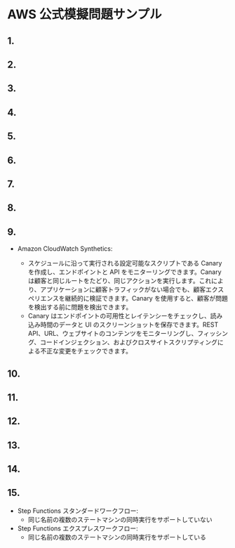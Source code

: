 # AWS 公式模擬問題サンプル

## 1.

## 2.

## 3.

## 4.

## 5.

## 6.

## 7.

## 8.

## 9.

- Amazon CloudWatch Synthetics:

  - スケジュールに沿って実行される設定可能なスクリプトである Canary を作成し、エンドポイントと API をモニターリングできます。Canary は顧客と同じルートをたどり、同じアクションを実行します。これにより、アプリケーションに顧客トラフィックがない場合でも、顧客エクスペリエンスを継続的に検証できます。Canary を使用すると、顧客が問題を検出する前に問題を検出できます。
  - Canary はエンドポイントの可用性とレイテンシーをチェックし、読み込み時間のデータと UI のスクリーンショットを保存できます。REST API、URL、ウェブサイトのコンテンツをモニターリングし、フィッシング、コードインジェクション、およびクロスサイトスクリプティングによる不正な変更をチェックできます。

## 10.

## 11.

## 12.

## 13.

## 14.

## 15.

- Step Functions スタンダードワークフロー:
  - 同じ名前の複数のステートマシンの同時実行をサポートしていない
- Step Functions エクスプレスワークフロー:
  - 同じ名前の複数のステートマシンの同時実行をサポートしている
